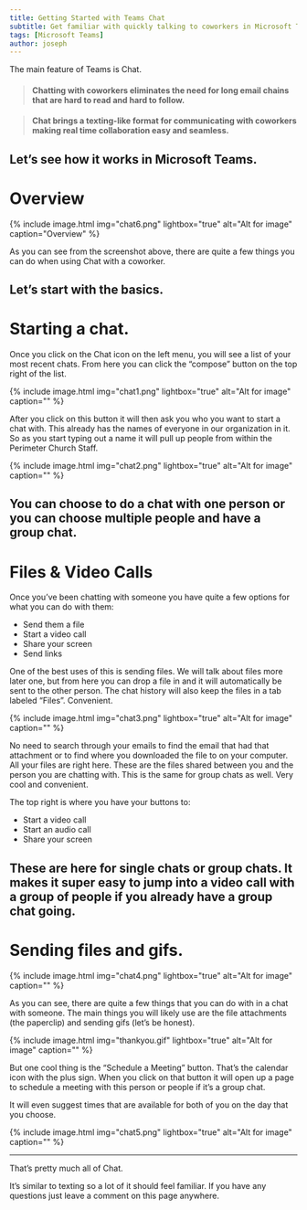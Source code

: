 ```yaml
---
title: Getting Started with Teams Chat
subtitle: Get familiar with quickly talking to coworkers in Microsoft Teams.
tags: [Microsoft Teams]
author: joseph
---
```




The main feature of Teams is Chat.

> #### Chatting with coworkers eliminates the need for long email chains that are hard to read and hard to follow.



> #### Chat brings a texting-like format for communicating with coworkers making real time collaboration easy and seamless.



Let’s see how it works in Microsoft Teams.
----

# Overview


{% include image.html img="chat6.png" lightbox="true" alt="Alt for image" caption="Overview" %}

As you can see from the screenshot above, there are quite a few things you can do when using Chat with a coworker.

Let’s start with the basics.
----

# Starting a chat.


Once you click on the Chat icon on the left menu, you will see a list of your most recent chats. From here you can click the “compose” button on the top right of the list.

{% include image.html img="chat1.png"  lightbox="true" alt="Alt for image" caption="" %}

After you click on this button it will then ask you who you want to start a chat with. This already has the names of everyone in our organization in it. So as you start typing out a name it will pull up people from within the Perimeter Church Staff.

{% include image.html img="chat2.png"  lightbox="true" alt="Alt for image" caption="" %}

You can choose to do a chat with one person or you can choose multiple people and have a group chat.
----

# Files & Video Calls


Once you’ve been chatting with someone you have quite a few options for what you can do with them:


- Send them a file
- Start a video call
- Share your screen
- Send links

One of the best uses of this is sending files. We will talk about files more later one, but from here you can drop a file in and it will automatically be sent to the other person. The chat history will also keep the files in a tab labeled “Files”. Convenient.

{% include image.html img="chat3.png" lightbox="true"  alt="Alt for image" caption="" %}

No need to search through your emails to find the email that had that attachment or to find where you downloaded the file to on your computer. All your files are right here. These are the files shared between you and the person you are chatting with. This is the same for group chats as well. Very cool and convenient.

The top right is where you have your buttons to:


- Start a video call
- Start an audio call
- Share your screen

These are here for single chats or group chats. It makes it super easy to jump into a video call with a group of people if you already have a group chat going.
----

# Sending files and gifs.


{% include image.html img="chat4.png" lightbox="true"  alt="Alt for image" caption="" %}

As you can see, there are quite a few things that you can do with in a chat with someone. The main things you will likely use are the file attachments (the paperclip) and sending gifs (let’s be honest).

{% include image.html img="thankyou.gif"  lightbox="true" alt="Alt for image" caption="" %}

But one cool thing is the “Schedule a Meeting” button. That’s the calendar icon with the plus sign. When you click on that button it will open up a page to schedule a meeting with this person or people if it’s a group chat.

It will even suggest times that are available for both of you on the day that you choose.

{% include image.html img="chat5.png" lightbox="true"  alt="Alt for image" caption="" %}

----

That’s pretty much all of Chat.

It’s similar to texting so a lot of it should feel familiar. If you have any questions just leave a comment on this page anywhere.
